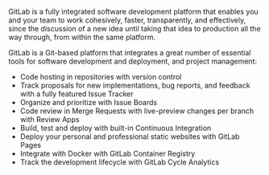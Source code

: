 GitLab is a fully integrated software development platform that enables you and your team to work cohesively, faster, 
transparently, and effectively, since the discussion of a new idea until taking that idea to production all the way 
through, from within the same platform.

GitLab is a Git-based platform that integrates a great number of essential tools for software development and 
deployment, and project management:

* Code hosting in repositories with version control
* Track proposals for new implementations, bug reports, and feedback with a fully featured Issue Tracker
* Organize and prioritize with Issue Boards
* Code review in Merge Requests with live-preview changes per branch with Review Apps
* Build, test and deploy with built-in Continuous Integration
* Deploy your personal and professional static websites with GitLab Pages
* Integrate with Docker with GitLab Container Registry
* Track the development lifecycle with GitLab Cycle Analytics

